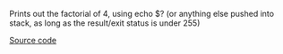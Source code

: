 Prints out the factorial of 4, using echo $? (or anything else pushed into stack, as long as the result/exit status is under 255)

[Source code](http://cvs.savannah.nongnu.org/viewvc/pgubook/pgubook/ProgrammingGroundUp/factorial.s?view=log)

